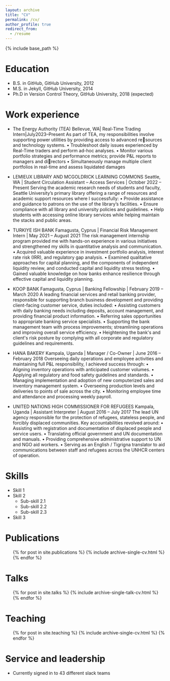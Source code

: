 ```yaml
---
layout: archive
title: "CV"
permalink: /cv/
author_profile: true
redirect_from:
  - /resume
---
```


{% include base_path %}

Education
======
* B.S. in GitHub, GitHub University, 2012
* M.S. in Jekyll, GitHub University, 2014
* Ph.D in Version Control Theory, GitHub University, 2018 (expected)

Work experience
======
* The Energy Authority (TEA)
Bellevue, WA| Real-Time Trading Intern|July2023–Present
As part of TEA, my responsibilities involve supporting power utilities by providing access to advanced resources and technology systems.
• Troubleshoot daily issues experienced by Real-Time traders and perform ad-hoc analyses.
• Monitor various portfolio strategies and performance metrics; provide P&L reports to managers and directors
• Simultaneously manage multiple client portfolios in real-time and assess liquidated damages

* LEMIEUX LIBRARY AND MCGOLDRICK LEARNING COMMONS
Seattle, WA | Student Circulation Assistant – Access Services | October 2022 – Present
Serving the academic research needs of students and faculty, Seattle University’s primary library 
offering a range of resources and academic support resources where I successfully:
• Provide assistance and guidance to patrons on the use of the library’s facilities.
• Ensure compliance with all library and university policies and guidelines.
• Help students with accessing online library services while helping maintain the stacks and public areas.

* TURKIYE ISH BANK
Famagusta, Cyprus | Financial Risk Management Intern | May 2021 – August 2021
The risk management internship program provided me with hands-on experience in various initiatives and 
strengthened my skills in quantitative analysis and communication.
• Acquired valuable experience in investment portfolio analysis, interest rate risk (IRR), and regulatory 
gap analysis.
• Examined qualitative approaches for capital planning, and the components of independent liquidity review,
and conducted capital and liquidity stress testing.
• Gained valuable knowledge on how banks enhance resilience through effective capital and liquidity
planning.

* KOOP BANK
Famagusta, Cyprus | Banking Fellowship | February 2019 – March 2020
A leading financial services and retail banking provider, responsible for supporting branch 
business development and providing client-facing customer service, duties included:
• Assisting customers with daily banking needs including deposits, account management, and providing 
financial product information.
• Referring sales opportunities to appropriate banking service specialists.
• Supporting the bank management team with process improvements; streamlining operations and 
improving overall service efficiency.
• Heightening the bank's and client's risk posture by complying with all corporate and regulatory guidelines and requirements.

* HANA BAKERY
Kampala, Uganda | Manager / Co-Owner | June 2016 – February 2018
Overseeing daily operations and employee activities and maintaining full P&L responsibility, I achieved 
success through:
• Aligning inventory operations with anticipated customer volumes.
• Applying all regulatory and food safety guidelines and standards.
• Managing implementation and adoption of new computerized sales and inventory management system.
• Overseeing production levels and deliveries to points of sale across the city.
• Monitoring employee time and attendance and processing weekly payroll.

* UNITED NATIONS HIGH COMMISSIONER FOR REFUGEES 
Kampala, Uganda | Assistant Interpreter | August 2016 – July 2017
The lead UN agency responsible for the protection of refugees, stateless people, and forcibly displaced communities.
Key accountabilities revolved around: 
• Assisting with registration and documentation of displaced people and service users. 
• Translating official government and UN documentation and manuals.
• Providing comprehensive administrative support to UN and NGO aid workers.
• Serving as an English / Tigrigna translator to aid communications between staff and refugees across the UNHCR centers of operation. 

  
Skills
======
* Skill 1
* Skill 2
  * Sub-skill 2.1
  * Sub-skill 2.2
  * Sub-skill 2.3
* Skill 3

Publications
======
  <ul>{% for post in site.publications %}
    {% include archive-single-cv.html %}
  {% endfor %}</ul>
  
Talks
======
  <ul>{% for post in site.talks %}
    {% include archive-single-talk-cv.html %}
  {% endfor %}</ul>
  
Teaching
======
  <ul>{% for post in site.teaching %}
    {% include archive-single-cv.html %}
  {% endfor %}</ul>
  
Service and leadership
======
* Currently signed in to 43 different slack teams
